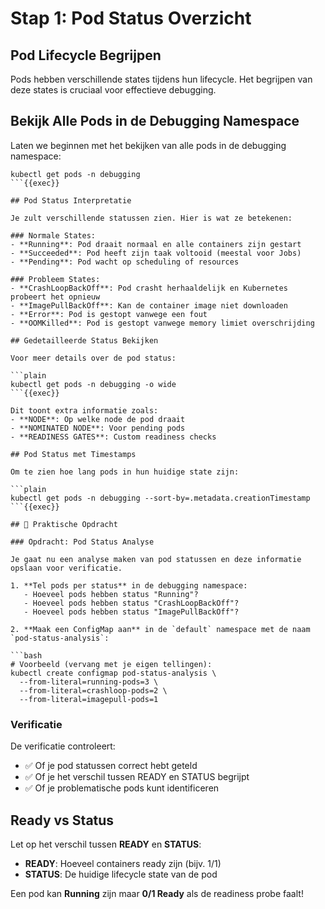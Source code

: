 # Stap 1: Pod Status Overzicht

## Pod Lifecycle Begrijpen

Pods hebben verschillende states tijdens hun lifecycle. Het begrijpen van deze states is cruciaal voor effectieve debugging.

## Bekijk Alle Pods in de Debugging Namespace

Laten we beginnen met het bekijken van alle pods in de debugging namespace:

```plain
kubectl get pods -n debugging
```{{exec}}

## Pod Status Interpretatie

Je zult verschillende statussen zien. Hier is wat ze betekenen:

### Normale States:
- **Running**: Pod draait normaal en alle containers zijn gestart
- **Succeeded**: Pod heeft zijn taak voltooid (meestal voor Jobs)
- **Pending**: Pod wacht op scheduling of resources

### Probleem States:
- **CrashLoopBackOff**: Pod crasht herhaaldelijk en Kubernetes probeert het opnieuw
- **ImagePullBackOff**: Kan de container image niet downloaden
- **Error**: Pod is gestopt vanwege een fout
- **OOMKilled**: Pod is gestopt vanwege memory limiet overschrijding

## Gedetailleerde Status Bekijken

Voor meer details over de pod status:

```plain
kubectl get pods -n debugging -o wide
```{{exec}}

Dit toont extra informatie zoals:
- **NODE**: Op welke node de pod draait
- **NOMINATED NODE**: Voor pending pods
- **READINESS GATES**: Custom readiness checks

## Pod Status met Timestamps

Om te zien hoe lang pods in hun huidige state zijn:

```plain
kubectl get pods -n debugging --sort-by=.metadata.creationTimestamp
```{{exec}}

## 🎯 Praktische Opdracht

### Opdracht: Pod Status Analyse

Je gaat nu een analyse maken van pod statussen en deze informatie opslaan voor verificatie.

1. **Tel pods per status** in de debugging namespace:
   - Hoeveel pods hebben status "Running"?
   - Hoeveel pods hebben status "CrashLoopBackOff"?
   - Hoeveel pods hebben status "ImagePullBackOff"?

2. **Maak een ConfigMap aan** in de `default` namespace met de naam `pod-status-analysis`:

```bash
# Voorbeeld (vervang met je eigen tellingen):
kubectl create configmap pod-status-analysis \
  --from-literal=running-pods=3 \
  --from-literal=crashloop-pods=2 \
  --from-literal=imagepull-pods=1
```

### Verificatie

De verificatie controleert:
- ✅ Of je pod statussen correct hebt geteld
- ✅ Of je het verschil tussen READY en STATUS begrijpt
- ✅ Of je problematische pods kunt identificeren

## Ready vs Status

Let op het verschil tussen **READY** en **STATUS**:
- **READY**: Hoeveel containers ready zijn (bijv. 1/1)
- **STATUS**: De huidige lifecycle state van de pod

Een pod kan **Running** zijn maar **0/1 Ready** als de readiness probe faalt!
